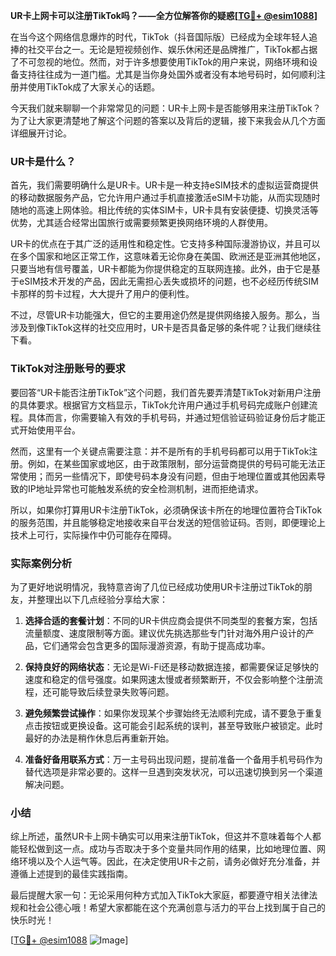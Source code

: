 **UR卡上网卡可以注册TikTok吗？——全方位解答你的疑惑[[TG💪+ @esim1088](https://t.me/s/esim1088)]**

在当今这个网络信息爆炸的时代，TikTok（抖音国际版）已经成为全球年轻人追捧的社交平台之一。无论是短视频创作、娱乐休闲还是品牌推广，TikTok都占据了不可忽视的地位。然而，对于许多想要使用TikTok的用户来说，网络环境和设备支持往往成为一道门槛。尤其是当你身处国外或者没有本地号码时，如何顺利注册并使用TikTok成了大家关心的话题。

今天我们就来聊聊一个非常常见的问题：UR卡上网卡是否能够用来注册TikTok？为了让大家更清楚地了解这个问题的答案以及背后的逻辑，接下来我会从几个方面详细展开讨论。

### UR卡是什么？

首先，我们需要明确什么是UR卡。UR卡是一种支持eSIM技术的虚拟运营商提供的移动数据服务产品，它允许用户通过手机直接激活eSIM卡功能，从而实现随时随地的高速上网体验。相比传统的实体SIM卡，UR卡具有安装便捷、切换灵活等优势，尤其适合经常出国旅行或需要频繁更换网络环境的人群使用。

UR卡的优点在于其广泛的适用性和稳定性。它支持多种国际漫游协议，并且可以在多个国家和地区正常工作，这意味着无论你身在美国、欧洲还是亚洲其他地区，只要当地有信号覆盖，UR卡都能为你提供稳定的互联网连接。此外，由于它是基于eSIM技术开发的产品，因此无需担心丢失或损坏的问题，也不必经历传统SIM卡那样的剪卡过程，大大提升了用户的便利性。

不过，尽管UR卡功能强大，但它的主要用途仍然是提供网络接入服务。那么，当涉及到像TikTok这样的社交应用时，UR卡是否具备足够的条件呢？让我们继续往下看。

### TikTok对注册账号的要求

要回答“UR卡能否注册TikTok”这个问题，我们首先要弄清楚TikTok对新用户注册的具体要求。根据官方文档显示，TikTok允许用户通过手机号码完成账户创建流程。具体而言，你需要输入有效的手机号码，并通过短信验证码验证身份后才能正式开始使用平台。

然而，这里有一个关键点需要注意：并不是所有的手机号码都可以用于TikTok注册。例如，在某些国家或地区，由于政策限制，部分运营商提供的号码可能无法正常使用；而另一些情况下，即使号码本身没有问题，但由于地理位置或其他因素导致的IP地址异常也可能触发系统的安全检测机制，进而拒绝请求。

所以，如果你打算用UR卡注册TikTok，必须确保该卡所在的地理位置符合TikTok的服务范围，并且能够稳定地接收来自平台发送的短信验证码。否则，即便理论上技术上可行，实际操作中仍可能存在障碍。

### 实际案例分析

为了更好地说明情况，我特意咨询了几位已经成功使用UR卡注册过TikTok的朋友，并整理出以下几点经验分享给大家：

1. **选择合适的套餐计划**：不同的UR卡供应商会提供不同类型的套餐方案，包括流量额度、速度限制等方面。建议优先挑选那些专门针对海外用户设计的产品，它们通常会包含更多的国际漫游资源，有助于提高成功率。
   
2. **保持良好的网络状态**：无论是Wi-Fi还是移动数据连接，都需要保证足够快的速度和稳定的信号强度。如果网速太慢或者频繁断开，不仅会影响整个注册流程，还可能导致后续登录失败等问题。

3. **避免频繁尝试操作**：如果你发现某个步骤始终无法顺利完成，请不要急于重复点击按钮或更换设备。这可能会引起系统的误判，甚至导致账户被锁定。此时最好的办法是稍作休息后再重新开始。

4. **准备好备用联系方式**：万一主号码出现问题，提前准备一个备用手机号码作为替代选项是非常必要的。这样一旦遇到突发状况，可以迅速切换到另一个渠道解决问题。

### 小结

综上所述，虽然UR卡上网卡确实可以用来注册TikTok，但这并不意味着每个人都能轻松做到这一点。成功与否取决于多个变量共同作用的结果，比如地理位置、网络环境以及个人运气等。因此，在决定使用UR卡之前，请务必做好充分准备，并遵循上述提到的最佳实践指南。

最后提醒大家一句：无论采用何种方式加入TikTok大家庭，都要遵守相关法律法规和社会公德心哦！希望大家都能在这个充满创意与活力的平台上找到属于自己的快乐时光！

[[TG💪+ @esim1088](https://t.me/s/esim1088) ![Image](https://i.postimg.cc/4NQfJmqS/Snipaste-2025-05-13-00-14-12.png)]